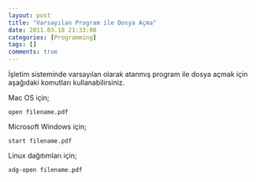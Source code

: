```yaml
---
layout: post
title: "Varsayılan Program ile Dosya Açma"
date: 2011.03.18 21:33:00
categories: [Programming]
tags: []
comments: true
---
```

İşletim sisteminde varsayılan olarak atanmış program ile dosya açmak için aşağıdaki komutları kullanabilirsiniz. 

Mac OS için; 

```
open filename.pdf 
```

Microsoft Windows için; 

```
start filename.pdf 
```

Linux dağıtımları için; 

```
xdg-open filename.pdf 
```
